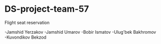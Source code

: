 # DS-project-team-57

Flight seat reservation

-Jamshid Yerzakov
-Jamshid Umarov
-Bobir Ismatov
-Ulug'bek Bakhromov
-Kuvondikov Bekzod
